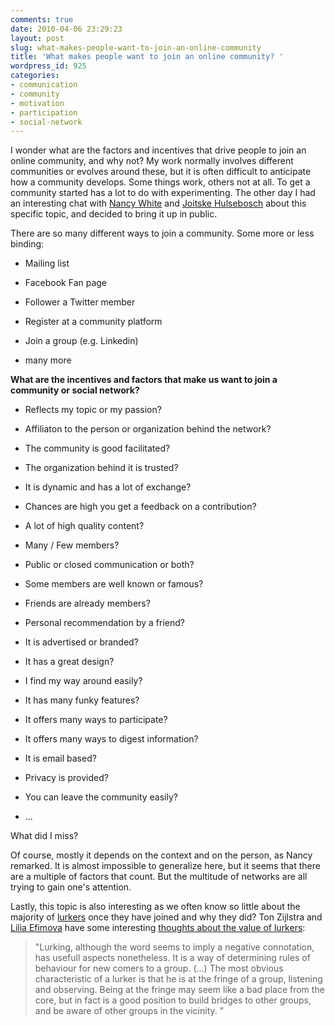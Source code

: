 ```yaml
---
comments: true
date: 2010-04-06 23:29:23
layout: post
slug: what-makes-people-want-to-join-an-online-community
title: 'What makes people want to join an online community? '
wordpress_id: 925
categories:
- communication
- community
- motivation
- participation
- social-network
---
```


I wonder what are the factors and incentives that drive people to join an online community, and why not? My work normally involves different communities or evolves around these, but it is often difficult to anticipate how a community develops. Some things work, others not at all. To get a community started has a lot to do with experimenting. The other day I had an interesting chat with [Nancy White](http://www.fullcirc.com/) and [Joitske Hulsebosch](http://joitskehulsebosch.blogspot.com) about this specific topic, and decided to bring it up in public.


There are so many different ways to join a community. Some more or less binding:








	
  * Mailing list

	
  * Facebook Fan page

	
  * Follower a Twitter member

	
  * Register at a community platform

	
  * Join a group (e.g. Linkedin)

	
  * many more







**What are the incentives and factors that make us want to join a community or social network?**








	
  * Reflects my topic or my passion?

	
  * Affiliaton to the person or organization behind the network?

	
  * The community is good facilitated?

	
  * The organization behind it is trusted?

	
  * It is dynamic and has a lot of exchange?

	
  * Chances are high you get a feedback on a contribution?

	
  * A lot of high quality content?

	
  * Many / Few members?

	
  * Public or closed communication or both?

	
  * Some members are well known or famous?

	
  * Friends are already members?

	
  * Personal recommendation by a friend?

	
  * It is advertised or branded?

	
  * It has a great design?

	
  * I find my way around easily?

	
  * It has many funky features?

	
  * It offers many ways to participate?

	
  * It offers many ways to digest information?

	
  * It is email based?

	
  * Privacy is provided?

	
  * You can leave the community easily?

	
  * ...





What did I miss?

Of course, mostly it depends on the context and on the person, as Nancy remarked. It is almost impossible to generalize here, but it seems that there are a multiple of factors that count. But the multitude of networks are all trying to gain one's attention.

Lastly, this topic is also interesting as we often know so little about the majority of [lurkers](http://en.wikipedia.org/wiki/Lurker) once they have joined and why they did? Ton Zijlstra and [Lilia Efimova](http://blog.mathemagenic.com/) have some interesting [thoughts about the value of lurkers](http://www.zylstra.org/blog/archives/001183.html):


> 

> 
> "Lurking, although the word seems to imply a negative connotation, has usefull aspects 	nonetheless. It is a way of determining rules of behaviour for new comers to a group. (...) The most obvious characteristic of a lurker is that he is at the fringe of a group, listening 	and observing. Being at the fringe may seem like a bad place from the core, but in fact is 	a good position to build bridges to other groups, and be aware of other groups in the 	vicinity. "
